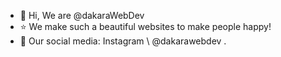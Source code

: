 - 👋 Hi, We are @dakaraWebDev
- ⭐️ We make such a beautiful websites to make people happy!
- 💁 Our social media: Instagram \ @dakarawebdev .

<!---
dakaraWebDev/dakaraWebDev is a ✨ special ✨ repository because its `README.md` (this file) appears on your GitHub profile.
You can click the Preview link to take a look at your changes.
--->

